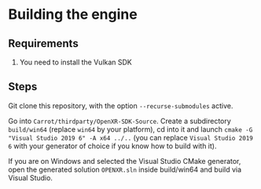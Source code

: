 # Building the engine
## Requirements
1. You need to install the Vulkan SDK

## Steps

Git clone this repository, with the option `--recurse-submodules` active.

Go into `Carrot/thirdparty/OpenXR-SDK-Source`. 
Create a subdirectory `build/win64` (replace `win64` by your platform), cd into it and launch `cmake -G "Visual Studio 2019 6" -A x64 ../..` (you can replace `Visual Studio 2019 6` with your generator of choice if you know how to build with it).

If you are on Windows and selected the Visual Studio CMake generator, open the generated solution `OPENXR.sln` inside build/win64 and build via Visual Studio.